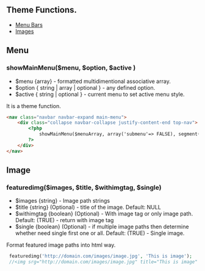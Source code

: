 ## Theme Functions.
 * [Menu Bars](theme-functions.md#menu)
 * [Images](theme-functions.md#image)


## Menu

### showMainMenu($menu, $option, $active )
 * $menu {array} - formatted multidimentional associative array.
 * $option { string | array | optional }  - any defined option.
 * $active { string | optional } - current menu to set active menu style.

It is a theme function.

```html
<nav class="navbar navbar-expand main-menu">				  
	<div class="collapse navbar-collapse justify-content-end top-nav">		
		<?php 
			showMainMenu($menuArray, array('submenu'=> FALSE), segment(1) );
		?>
	</div>																
</nav>
```




## Image

### featuredimg($images, $title, $withimgtag, $single)
 * $images {string} - Image path strings
 * $title {string} (Optional) - title of the image. Default: NULL
 * $withimgtag {boolean} (Optional) - With image tag or only image path. Default: (TRUE) - return with image tag
 * $single {boolean} (Optional) - if multiple image paths then determine whether need single first one or all. Default: (TRUE) - Single image.
 
 Format featured image paths into html way. 
 
 ```php
  featuredimg('http://domain.com/images/image.jpg', 'This is image');
  //<img srg="http://domain.com/images/image.jpg" title="This is image" />
  
 
 ```
 
